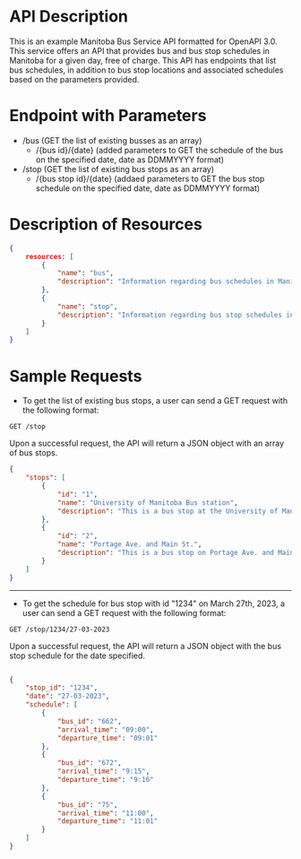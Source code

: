 # API Description

This is an example Manitoba Bus Service API formatted for OpenAPI 3.0. This service offers an API that provides bus and bus stop schedules in Manitoba for a given day, free of charge. This API has endpoints that list bus schedules, in addition to bus stop locations and associated schedules based on the parameters provided.

# Endpoint with Parameters

- /bus (GET the list of existing busses as an array)
	- /{bus id}/{date} (added parameters to GET the schedule of the bus on the specified date, date as DDMMYYYY format)
- /stop (GET the list of existing bus stops as an array)
	- /{bus stop id}/{date} (addaed parameters to GET the bus stop schedule on the specified date, date as DDMMYYYY format)

# Description of Resources

```json
{
	resources: [
		{
			"name": "bus",
			"description": "Information regarding bus schedules in Manitoba."
		},
		{
			"name": "stop",
			"description": "Information regarding bus stop schedules in Manitoba."
		}
	]
}
```

# Sample Requests

* To get the list of existing bus stops, a user can send a GET request with the following format:

```
GET /stop
```

Upon a successful request, the API will return a JSON object with an array of bus stops.

```json
{
    "stops": [
        {
            "id": "1",
            "name": "University of Manitoba Bus station",
            "description": "This is a bus stop at the University of Manitoba Fort Garry campus"
        },
        {
            "id": "2",
            "name": "Portage Ave. and Main St.",
            "description": "This is a bus stop on Portage Ave. and Main St."
        }
    ]
}
```

---

* To get the schedule for bus stop with id "1234" on March 27th, 2023, a user can send a GET request with the following format:

```
GET /stop/1234/27-03-2023
```

Upon a successful request, the API will return a JSON object with the bus stop schedule for the date specified.

```json

{
    "stop_id": "1234",
    "date": "27-03-2023",
    "schedule": [
        {
            "bus_id": "662",
            "arrival_time": "09:00",
            "departure_time": "09:01"
        },
        {
            "bus_id": "672",
            "arrival_time": "9:15",
            "departure_time": "9:16"
        },
        {
            "bus_id": "75",
            "arrival_time": "11:00",
            "departure_time": "11:01"
        }
    ]
}
```
